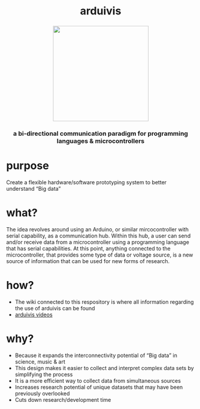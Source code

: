 

<h1 align="center">arduivis</h1>
<h3 align="center">
  <img height="255" width="255" src="http://i.imgur.com/VAooaxY.png"/>
</h3>
<h3 align="center">a bi-directional communication paradigm for programming languages & microcontrollers</h3>

purpose
========
Create a flexible hardware/software prototyping system to better understand “Big data”

what?
========
The idea revolves around using an Arduino, or similar mircocontroller with serial capability, as a communication hub. Within this hub, a user can send and/or receive data from a microcontroller using a programming language that has serial
capabilities. At this point, anything connected to the microcontroller, that provides some type of data or voltage source, is a new source of information that can be used for new forms of research.

how?
========
- The wiki connected to this respository is where all information regarding the use of arduivis can be found
- <a href="https://vimeopro.com/cskonopka/arduivis">arduivis videos</a>

why?
========
- Because it expands the interconnectivity potential of “Big data” in science, music & art
- This design makes it easier to collect and interpret complex data sets by simplifying the process
- It is a more efficient way to collect data from simultaneous sources
- Increases research potential of unique datasets that may have been previously overlooked
- Cuts down research/development time




